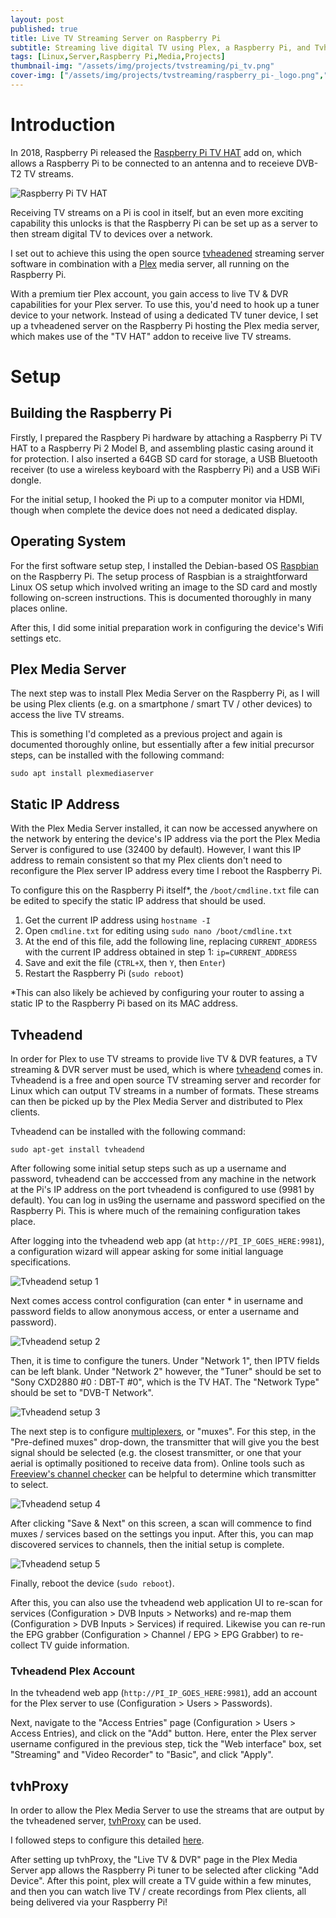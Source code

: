 ```yaml
---
layout: post
published: true
title: Live TV Streaming Server on Raspberry Pi
subtitle: Streaming live digital TV using Plex, a Raspberry Pi, and Tvheadend
tags: [Linux,Server,Raspberry Pi,Media,Projects]
thumbnail-img: "/assets/img/projects/tvstreaming/pi_tv.png"
cover-img: ["/assets/img/projects/tvstreaming/raspberry_pi-_logo.png","/assets/img/projects/tvstreaming/pi_tv.png","/assets/img/projects/tvstreaming/tv_hat.jpg"]
---
```


# Introduction
In 2018, Raspberry Pi released the [Raspberry Pi TV HAT](https://www.raspberrypi.com/products/raspberry-pi-tv-hat/) add on, which allows a Raspberry Pi to be connected to an antenna and to receieve DVB-T2 TV streams.

![Raspberry Pi TV HAT](/assets/img/projects/tvstreaming/tv_hat.jpg)

Receiving TV streams on a Pi is cool in itself, but an even more exciting capability this unlocks is that the Raspberry Pi can be set up as a server to then stream digital TV to devices over a network.

I set out to achieve this using the open source [tvheadened](https://github.com/tvheadend/tvheadend) streaming server software in combination with a [Plex](https://www.plex.tv/) media server, all running on the Raspberry Pi.

With a premium tier Plex account, you gain access to live TV & DVR capabilities for your Plex server. To use this, you'd need to hook up a tuner device to your network. Instead of using a dedicated TV tuner device, I set up a tvheadened server on the Raspberry Pi hosting the Plex media server, which makes use of the "TV HAT" addon to receive live TV streams.

# Setup
## Building the Raspberry Pi
Firstly, I prepared the Raspbery Pi hardware by attaching a Raspberry Pi TV HAT to a Raspberry Pi 2 Model B, and assembling plastic casing around it for protection. I also inserted a 64GB SD card for storage, a USB Bluetooth receiver (to use a wireless keyboard with the Raspberry Pi) and a USB WiFi dongle.

For the initial setup, I hooked the Pi up to a computer monitor via HDMI, though when complete the device does not need a dedicated display.

## Operating System
For the first software setup step, I installed the Debian-based OS [Raspbian](https://www.raspbian.org/) on the Raspberry Pi. The setup process of Raspbian is a straightforward Linux OS setup which involved writing an image to the SD card and mostly following on-screen instructions. This is documented thoroughly in many places online.

After this, I did some initial preparation work in configuring the device's Wifi settings etc.

## Plex Media Server
The next step was to install Plex Media Server on the Raspberry Pi, as I will be using Plex clients (e.g. on a smartphone / smart TV / other devices) to access the live TV streams.

This is something I'd completed as a previous project and again is documented thoroughly online, but essentially after a few initial precursor steps, can be installed with the following command:

```
sudo apt install plexmediaserver
```

## Static IP Address
With the Plex Media Server installed, it can now be accessed anywhere on the network by entering the device's IP address via the port the Plex Media Server is configured to use (32400 by default). However, I want this IP address to remain consistent so that my Plex clients don't need to reconfigure the Plex server IP address every time I reboot the Raspberry Pi.

To configure this on the Raspberry Pi itself*, the `/boot/cmdline.txt` file can be edited to specify the static IP address that should be used.

1. Get the current IP address using `hostname -I`
2. Open `cmdline.txt` for editing using `sudo nano /boot/cmdline.txt`
3. At the end of this file, add the following line, replacing `CURRENT_ADDRESS` with the current IP address obtained in step 1: `ip=CURRENT_ADDRESS`
4. Save and exit the file (`CTRL+X`, then `Y`, then `Enter`)
5. Restart the Raspberry Pi (`sudo reboot`)

*This can also likely be achieved by configuring your router to assing a static IP to the Raspberry Pi based on its MAC address.

## Tvheadend
In order for Plex to use TV streams to provide live TV & DVR features, a TV streaming & DVR server must be used, which is where [tvheadend](https://github.com/tvheadend/tvheadend) comes in. Tvheadend is a free and open source TV streaming server and recorder for Linux which can output TV streams in a number of formats. These streams can then be picked up by the Plex Media Server and distributed to Plex clients.

Tvheadend can be installed with the following command:

```
sudo apt-get install tvheadend
```

After following some initial setup steps such as up a username and password, tvheadend can be acccessed from any machine in the network at the Pi's IP address on the port tvheadend is configured to use (9981 by default). You can log in us9ing the username and password specified on the Raspberry Pi. This is where much of the remaining configuration takes place.

After logging into the tvheadend web app (at `http://PI_IP_GOES_HERE:9981`), a configuration wizard will appear asking for some initial language specifications.

![Tvheadend setup 1](/assets/img/projects/tvstreaming/tvheadend-setup1.png)

Next comes access control configuration (can enter * in username and password fields to allow anonymous access, or enter a username and password).

![Tvheadend setup 2](/assets/img/projects/tvstreaming/tvheadend-setup2.png)

Then, it is time to configure the tuners. Under "Network 1", then IPTV fields can be left blank. Under "Network 2" however, the "Tuner" should be set to "Sony CXD2880 #0 : DBT-T #0", which is the TV HAT. The "Network Type" should be set to "DVB-T Network".

![Tvheadend setup 3](/assets/img/projects/tvstreaming/tvheadend-setup3.png)

The next step is to configure [multiplexers](https://en.wikipedia.org/wiki/Multiplexer), or "muxes". For this step, in the "Pre-defined muxes" drop-down, the transmitter that will give you the best signal should be selected (e.g. the closest transmitter, or one that your aerial is optimally positioned to receive data from). Online tools such as [Freeview's channel checker](https://www.freeview.co.uk/freeview-channel-checker) can be helpful to determine which transmitter to select. 

![Tvheadend setup 4](/assets/img/projects/tvstreaming/tvheadend-setup4.png)

After clicking "Save & Next" on this screen, a scan will commence to find muxes / services based on the settings you input. After this, you can map discovered services to channels, then the initial setup is complete.

![Tvheadend setup 5](/assets/img/projects/tvstreaming/tvheadend-setup5.png)

Finally, reboot the device (`sudo reboot`). 

After this, you can also use the tvheadend web application UI to re-scan for services (Configuration > DVB Inputs > Networks) and re-map them (Configuration > DVB Inputs > Services) if required. Likewise you can re-run the EPG grabber (Configuration > Channel / EPG > EPG Grabber) to re-collect TV guide information.

### Tvheadend Plex Account

In the tvheadend web app (`http://PI_IP_GOES_HERE:9981`), add an account for the Plex server to use (Configuration > Users > Passwords).

Next, navigate to the "Access Entries" page (Configuration > Users > Access Entries), and click on the "Add" button. Here, enter the Plex server username configured in the previous step, tick the "Web interface" box, set "Streaming" and "Video Recorder" to "Basic", and click "Apply".

## tvhProxy
In order to allow the Plex Media Server to use the streams that are output by the tvheadened server, [tvhProxy](https://github.com/chkuendig/tvhProxy) can be used.

I followed steps to configure this detailed [here](https://www.mundayweb.com/html/Raspberry%20Pi/TV%20HAT%20and%20Plex%20Media%20Server.html#install-tvhproxy).

After setting up tvhProxy, the "Live TV & DVR" page in the Plex Media Server app allows the Raspberry Pi tuner to be selected after clicking "Add Device". After this point, plex will create a TV guide within a few minutes, and then you can watch live TV / create recordings from Plex clients, all being delivered via your Raspberry Pi!